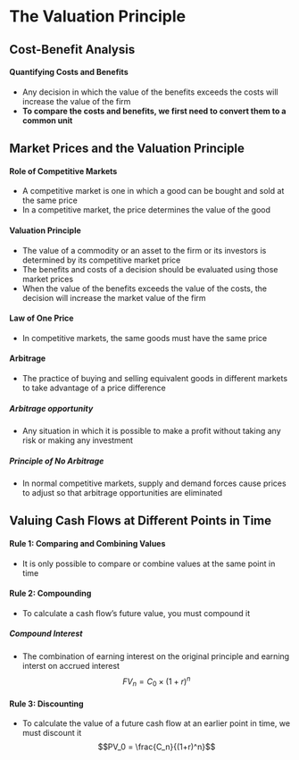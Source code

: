 # The Valuation Principle
## Cost-Benefit Analysis
#### Quantifying Costs and Benefits
* Any decision in which the value of the benefits exceeds the costs will increase the value of the firm
* **To compare the costs and benefits, we first need to convert them to a common unit**
## Market Prices and the Valuation Principle
#### Role of Competitive Markets
* A competitive market is one in which a good can be bought and sold at the same price
* In a competitive market, the price determines the value of the good
#### Valuation Principle
* The value of a commodity or an asset to the firm or its investors is determined by its competitive market price
* The benefits and costs of a decision should be evaluated using those market prices
* When the value of the benefits exceeds the value of the costs, the decision will increase the market value of the firm
#### Law of One Price
* In competitive markets, the same goods must have the same price
#### Arbitrage
* The practice of buying and selling equivalent goods in different markets to take advantage of a price difference
##### Arbitrage opportunity
* Any situation in which it is possible to make a profit without taking any risk or making any investment
##### Principle of No Arbitrage
* In normal competitive markets, supply and demand forces cause prices to adjust so that arbitrage opportunities are eliminated

## Valuing Cash Flows at Different Points in Time
#### Rule 1: Comparing and Combining Values
* It is only possible to compare or combine values at the same point in time
#### Rule 2: Compounding
* To calculate a cash flow’s future value, you must compound it
##### Compound Interest
* The combination of earning interest on the original principle and earning interst on accrued interest
$$FV_n = C_0 \times (1+r)^n$$
#### Rule 3: Discounting
* To calculate the value of a future cash flow at an earlier point in time, we must discount it
$$PV_0 = \frac{C_n}{(1+r)^n}$$